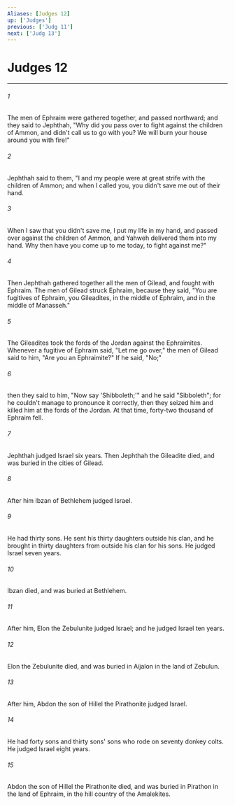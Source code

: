 ```yaml
---
Aliases: [Judges 12]
up: ['Judges']
previous: ['Judg 11']
next: ['Judg 13']
---
```

# Judges 12
***





###### 1 

The men of Ephraim were gathered together, and passed northward; and they said to Jephthah, "Why did you pass over to fight against the children of Ammon, and didn't call us to go with you? We will burn your house around you with fire!" 



###### 2 

Jephthah said to them, "I and my people were at great strife with the children of Ammon; and when I called you, you didn't save me out of their hand. 



###### 3 

When I saw that you didn't save me, I put my life in my hand, and passed over against the children of Ammon, and Yahweh delivered them into my hand. Why then have you come up to me today, to fight against me?" 



###### 4 

Then Jephthah gathered together all the men of Gilead, and fought with Ephraim. The men of Gilead struck Ephraim, because they said, "You are fugitives of Ephraim, you Gileadites, in the middle of Ephraim, and in the middle of Manasseh." 



###### 5 

The Gileadites took the fords of the Jordan against the Ephraimites. Whenever a fugitive of Ephraim said, "Let me go over," the men of Gilead said to him, "Are you an Ephraimite?" If he said, "No;" 



###### 6 

then they said to him, "Now say 'Shibboleth;'" and he said "Sibboleth"; for he couldn't manage to pronounce it correctly, then they seized him and killed him at the fords of the Jordan. At that time, forty-two thousand of Ephraim fell. 



###### 7 

Jephthah judged Israel six years. Then Jephthah the Gileadite died, and was buried in the cities of Gilead. 



###### 8 

After him Ibzan of Bethlehem judged Israel. 



###### 9 

He had thirty sons. He sent his thirty daughters outside his clan, and he brought in thirty daughters from outside his clan for his sons. He judged Israel seven years. 



###### 10 

Ibzan died, and was buried at Bethlehem. 



###### 11 

After him, Elon the Zebulunite judged Israel; and he judged Israel ten years. 



###### 12 

Elon the Zebulunite died, and was buried in Aijalon in the land of Zebulun. 



###### 13 

After him, Abdon the son of Hillel the Pirathonite judged Israel. 



###### 14 

He had forty sons and thirty sons' sons who rode on seventy donkey colts. He judged Israel eight years. 



###### 15 

Abdon the son of Hillel the Pirathonite died, and was buried in Pirathon in the land of Ephraim, in the hill country of the Amalekites.
